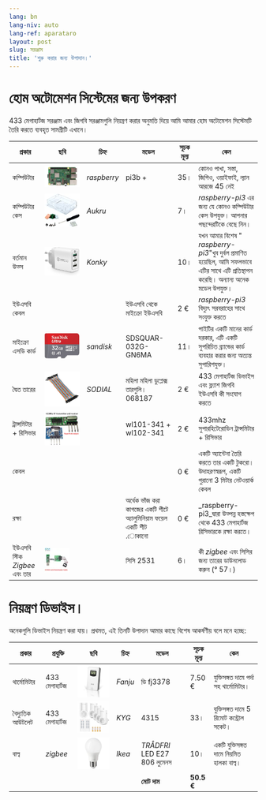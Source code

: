 ```yaml
---
lang: bn
lang-niv: auto
lang-ref: aparataro
layout: post
slug: সরঞ্জাম
title: 'শুরু করার জন্য উপাদান।'
---
```

   
# হোম অটোমেশন সিস্টেমের জন্য উপকরণ

433 মেগাহার্টজ সরঞ্জাম এবং জিগবি সরঞ্জামগুলি নিয়ন্ত্রণ করার অনুমতি দিয়ে আমি আমার হোম অটোমেশন সিস্টেমটি তৈরি করতে ব্যবহৃত সামগ্রীটি এখানে।

| প্রকার | ছবি | চিহ্ন | মডেল | সূচক মূল্য | কেন |
| --- | --- | --- | --- | --- | --- | 
| কম্পিউটার |![](/public/pi.jpg) | _raspberry_ | pi3b + | 35। | কোনও পাখা, সস্তা, জিপিও, ওয়াইফাই, ল্যান আরজে 45 নেই
| কম্পিউটার কেস |![](/public/loĝejo.jpg) | _Aukru_ | | 7। | _raspberry-pi3_ এর জন্য যে কোনও কম্পিউটার কেস উপযুক্ত। আপনার পছন্দেরটিকে বেছে নিন।
| বর্তমান উত্স |![](/public/elektroprovizo.jpg) | _Konky_ | | 10। | যখন আমার বিশেষ " _raspberry-pi3_"খুব দুর্বল প্রমাণিত হয়েছিল, আমি সফলভাবে এটির সাথে এটি প্রতিস্থাপন করেছি। অন্যান্য অনেক মডেল উপযুক্ত।
| ইউএসবি কেবল | | | ইউএসবি থেকে মাইক্রো ইউএসবি | 2 € | _raspberry-pi3_ বিদ্যুৎ সরবরাহের সাথে সংযুক্ত করতে
| মাইক্রো এসডি কার্ড |![](/public/SD.jpg) | _sandisk_ | SDSQUAR-032G-GN6MA | 11। | পাইটির একটি মানের কার্ড দরকার, এটি একটি সুপরিচিত ব্র্যান্ডের কার্ড ব্যবহার করার জন্য অত্যন্ত সুপারিশযুক্ত। |
| দ্বৈত তারের |![](/public/dupont.jpg) | _SODIAL_ | মহিলা মহিলা ডুপ্লেক্স তারগুলি। 068187 | 2 € | 433 মেগাহার্টজ ডিভাইস এবং ফ্ল্যাশ জিগবি ইউএসবি কী সংযোগ করতে
| ট্রান্সমিটার + রিসিভার |![](/public/dissendilo-ricevilo-433Mhz.jpg) | | wl101-341 + wl102-341 | 2 € | 433mhz সুপারহিটেরোডিন ট্রান্সমিটার + রিসিভার |
| কেবল | | || 0 € | একটি অ্যান্টেনা তৈরি করতে তার একটি টুকরো। উদাহরণস্বরূপ, একটি পুরানো 3 মিটার নেটওয়ার্ক কেবল
| রক্ষা | | | অর্ধেক ভাঁজ করা কাগজের একটি শীটে অ্যালুমিনিয়াম ফয়েল একটি শীট .োকানো | 0 € | _raspberry-pi3_দ্বারা উত্পন্ন হস্তক্ষেপ থেকে 433 মেগাহার্টজ রিসিভারকে রক্ষা করতে। |
| ইউএসবি স্টিক _Zigbee_ এবং তার |![](/public/cc2531+kablo.jpg) | | সিসি 2531 | 6। | কী _zigbee_ এবং সিসির জন্য তারের ডাউনলোড করুন (° 57।) | | | | **মোট দাম** | **75 €** | 



# নিয়ন্ত্রণ ডিভাইস।

অনেকগুলি ডিভাইস নিয়ন্ত্রণ করা যায়। প্রথমত, এই তিনটি উপাদান আমার কাছে বিশেষ আকর্ষণীয় বলে মনে হচ্ছে:

| প্রকার | প্রযুক্তি | ছবি | চিহ্ন | মডেল | সূচক মূল্য | কেন |
| --- | --- | --- | --- | --- | --- | --- |
| থার্মোমিটার | 433 মেগাহার্টজ | ![](/public/fanju.jpeg)| _Fanju_ | ডি fj3378 | 7.50 € | যুক্তিসঙ্গত দামে পর্দা সহ থার্মোমিটার। |
| বৈদ্যুতিক আউটলেট | 433 মেগাহার্টজ |![](/public/KYG.jpg)| _KYG_ | 4315 | 33। | যুক্তিসঙ্গত দামে 5 রিমোট কন্ট্রোল সকেট। |
| বাল্ব | _zigbee_ |![](/public/tradfri.jpg)| _Ikea_ | _TRÅDFRI_ LED E27 806 লুমেনস | 10। | একটি যুক্তিসঙ্গত দামে নিয়মিত হালকা বাল্ব। |
| | | | | **মোট দাম** | **50.5 €** | |


